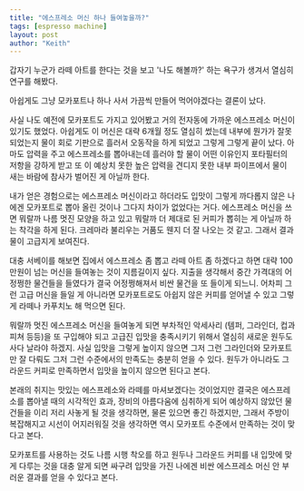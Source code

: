 ```yaml
---
title: "에스프레소 머신 하나 들여놓을까?"
tags: [espresso machine]
layout: post
author: "Keith"
---
```


갑자기 누군가 라떼 아트를 한다는 것을 보고 '나도 해볼까?' 하는 욕구가 생겨서 열심히 연구를 해봤다. 

아쉽게도 그냥 모카포트나 하나 사서 가끔씩 만들어 먹어야겠다는 결론이 났다. 

사실 나도 예전에 모카포트도 가지고 있어봤고 거의 전자동에 가까운 에스프레소 머신이 있기도 했었다. 아쉽게도 이 머신은 대략 6개월 정도 열심히 썼는데 내부에 뭔가가 잘못 되었는지 물이 회로 기판으로 흘러서 오동작을 하게 되었고 그렇게 그렇게 끝이 났다. 아마도 압력을 주고 에스프레소를 뽑아내는데 흘러야 할 물이 어떤 이유인지 포타필터의 저항을 강하게 받고 또 이 예상치 못한 높은 압력을 견디지 못한 내부 파이프에서 물이 새는 바람에 참사가 벌어진 게 아닐까 한다.

내가 얻은 경험으로는 에스프레소 머신이라고 하더라도 입맛이 그렇게 까다롭지 않은 나에겐 모카포트로 뽑아 올린 것이나 그다지 차이가 없었다는 거다. 에스프레소 머신을 쓰면 뭐랄까 나름 멋진 모양을 하고 있고 뭐랄까 더 제대로 된 커피가 뽑히는 게 아닐까 하는 착각을 하게 된다. 크레마라 불리우는 거품도 웬지 더 잘 나오는 것 같고. 그래서 결과물이 고급지게 보여진다. 

대충 서베이를 해보면 집에서 에스프레소 좀 뽑고 라떼 아트 좀 하겠다고 하면 대략 100만원이 넘는 머신을 들여놓는 것이 지름길이지 싶다. 지출을 생각해서 중간 가격대의 어정쩡한 물건들을 들였다가 결국 어정쩡해져서 비싼 물건을 또 들이게 되느니. 어차피 그런 고급 머신을 들일 게 아니라면 모카포트로도 아쉽지 않은 커피를 얻어낼 수 있고 그렇게 라떼나 카푸치노 해 먹으면 된다. 

뭐랄까 멋진 에스프레소 머신을 들여놓게 되면 부차적인 악세사리 (템퍼, 그라인더, 컵과 피쳐 등등)을 또 구입해야 되고 고급진 입맛을 충족시키기 위해서 열심히 새로운 원두도 사다 날라야 하겠지. 사실 입맛을 그렇게 높이지 않으면 그저 그런 그라인더와 모카포트만 잘 다뤄도 그저 그런 수준에서의 만족도는 충분히 얻을 수 있다. 원두가 아니라도 그라운드 커피로 만족하면서 입맛을 높이지 않으면 된다고 본다. 

본래의 취지는 맛있는 에스프레소와 라떼를 마셔보겠다는 것이었지만 결국은 에스프레소를 뽑아낼 때의 시각적인 효과, 장비의 아름다움에 심취하게 되어 예상하지 않았던 물건들을 이리 저리 사놓게 될 것을 생각하면, 물론 있으면 좋긴 하겠지만, 그래서 주방이 복잡해지고 시선이 어지러워질 것을 생각하면 역시 모카포트 수준에서 만족하는 것이 맞다고 본다. 

모카포트를 사용하는 것도 나름 시행 착오를 하고 원두나 그라운드 커피를 내 입맛에 맞게 다루는 것을 대충 알게 되면 싸구려 입맛을 가진 나에겐 비싼 에스프레소 머신 안 부러운 결과를 얻을 수 있다고 본다.